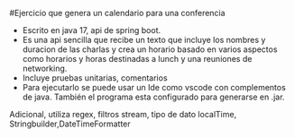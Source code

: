 #Ejercicio que genera un calendario para una conferencia

- Escrito en java 17, api de spring boot.
- Es una api sencilla que recibe un texto que incluye los nombres y duracion de las charlas
y crea un horario basado en varios aspectos como horarios y horas destinadas a lunch y una reuniones de networking.
- Incluye pruebas unitarias, comentarios 
- Para ejecutarlo se puede usar un Ide como vscode con complementos de java. También el programa esta configurado para generarse en .jar.

Adicional, utiliza regex, filtros stream, tipo de dato localTime, Stringbuilder,DateTimeFormatter




